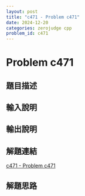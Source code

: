```yaml
---
layout: post
title: "c471 - Problem c471"
date: 2024-12-20
categories: zerojudge cpp
problem_id: c471
---
```


# Problem c471

## 題目描述



## 輸入說明



## 輸出說明



## 解題連結

[c471 - Problem c471](https://zerojudge.tw/ShowProblem?problemid=c471)

## 解題思路

